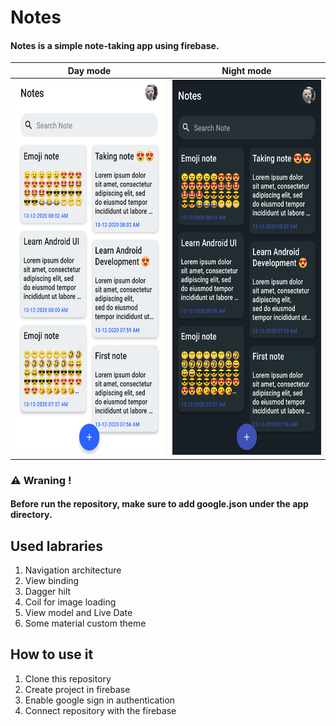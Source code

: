 # Notes
#### Notes is a simple note-taking app using firebase.

Day mode | Night mode
--------- | ---------
 <img src="./img/image_1.png" width="300" height="600">|<img src="./img/image_2.png" width="300" height="600">
 
### :warning: Wraning !
#### Before run the repository, make sure to add google.json under the app directory.

## Used labraries 
1. Navigation architecture
1. View binding
1. Dagger hilt
1. Coil for image loading
1. View model and Live Date
1. Some material custom theme

## How to use it
1. Clone this repository
1. Create project in firebase
1. Enable google sign in authentication
1. Connect repository with the firebase
